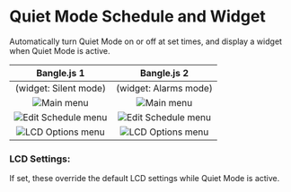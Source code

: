 # Quiet Mode Schedule and Widget

Automatically turn Quiet Mode on or off at set times, and display a widget when Quiet Mode is active.

|                  Bangle.js 1                  |                  Bangle.js 2                  |
| :-------------------------------------------: | :-------------------------------------------: |
|             (widget: Silent mode)             |             (widget: Alarms mode)             |
|     ![Main menu](screenshot_b1_main.png)      |     ![Main menu](screenshot_b2_main.png)      |
| ![Edit Schedule menu](screenshot_b1_edit.png) | ![Edit Schedule menu](screenshot_b2_edit.png) |
|  ![LCD Options menu](screenshot_b1_lcd.png)   |  ![LCD Options menu](screenshot_b2_lcd.png)   |

### LCD Settings:

If set, these override the default LCD settings while Quiet Mode is active.
